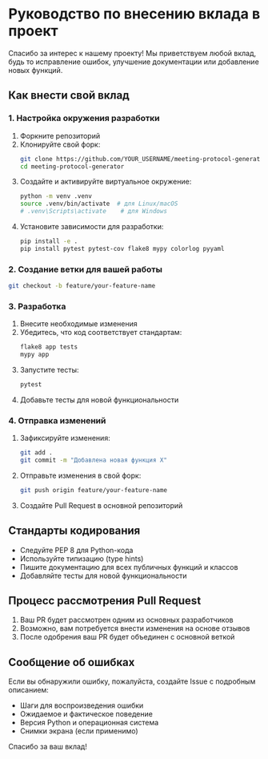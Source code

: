 # Руководство по внесению вклада в проект

Спасибо за интерес к нашему проекту! Мы приветствуем любой вклад, будь то исправление ошибок, улучшение документации или добавление новых функций.

## Как внести свой вклад

### 1. Настройка окружения разработки

1. Форкните репозиторий
2. Клонируйте свой форк:
   ```bash
   git clone https://github.com/YOUR_USERNAME/meeting-protocol-generator.git
   cd meeting-protocol-generator
   ```
3. Создайте и активируйте виртуальное окружение:
   ```bash
   python -m venv .venv
   source .venv/bin/activate  # для Linux/macOS
   # .venv\Scripts\activate    # для Windows
   ```
4. Установите зависимости для разработки:
   ```bash
   pip install -e .
   pip install pytest pytest-cov flake8 mypy colorlog pyyaml
   ```

### 2. Создание ветки для вашей работы

```bash
git checkout -b feature/your-feature-name
```

### 3. Разработка

1. Внесите необходимые изменения
2. Убедитесь, что код соответствует стандартам:
   ```bash
   flake8 app tests
   mypy app
   ```
3. Запустите тесты:
   ```bash
   pytest
   ```
4. Добавьте тесты для новой функциональности

### 4. Отправка изменений

1. Зафиксируйте изменения:
   ```bash
   git add .
   git commit -m "Добавлена новая функция X"
   ```
2. Отправьте изменения в свой форк:
   ```bash
   git push origin feature/your-feature-name
   ```
3. Создайте Pull Request в основной репозиторий

## Стандарты кодирования

- Следуйте PEP 8 для Python-кода
- Используйте типизацию (type hints)
- Пишите документацию для всех публичных функций и классов
- Добавляйте тесты для новой функциональности

## Процесс рассмотрения Pull Request

1. Ваш PR будет рассмотрен одним из основных разработчиков
2. Возможно, вам потребуется внести изменения на основе отзывов
3. После одобрения ваш PR будет объединен с основной веткой

## Сообщение об ошибках

Если вы обнаружили ошибку, пожалуйста, создайте Issue с подробным описанием:

- Шаги для воспроизведения ошибки
- Ожидаемое и фактическое поведение
- Версия Python и операционная система
- Снимки экрана (если применимо)

Спасибо за ваш вклад!
